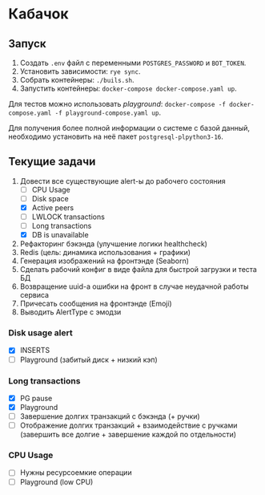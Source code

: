 # Кабачок

## Запуск

1. Создать `.env` файл с переменными `POSTGRES_PASSWORD` и `BOT_TOKEN`.
1. Установить зависимости: `rye sync`.
1. Собрать контейнеры: `./buils.sh`.
1. Запустить контейнеры: `docker-compose docker-compose.yaml up`.

Для тестов можно использовать _playground_: `docker-compose -f docker-compose.yaml -f playground-compose.yaml up`.

Для получения более полной информации о системе с базой данный, необходимо установить на неё пакет `postgresql-plpython3-16`.


## Текущие задачи

1. Довести все существующие alert-ы до рабочего состояния
    - [ ] CPU Usage
    - [ ] Disk space
    - [x] Active peers
    - [ ] LWLOCK transactions
    - [ ] Long transactions
    - [x] DB is unavailable

2. Рефакторинг бэкэнда (улучшение логики healthcheck)
3. Redis (цель: динамика использования + графики)
4. Генерация изображений на фронтэнде (Seaborn)
5. Сделать рабочий конфиг в виде файла для быстрой загрузки и теста БД
6. Возвращение uuid-а ошибки на фронт в случае неудачной работы сервиса
7. Причесать сообщения на фронтэнде (Emoji)
8. Выводить AlertType с эмодзи

### Disk usage alert
- [x] INSERTS
- [ ] Playground (забитый диск + низкий кэп)

### Long transactions

- [x] PG pause
- [x] Playground
- [ ] Завершение долгих транзакций с бэкэнда (+ ручки)
- [ ] Отображение долгих транзакций + взаимодействие с ручками (завершить все долгие + завершение каждой по отдельности)

### CPU Usage

- [ ] Нужны ресурсоемкие операции
- [ ] Playground (low CPU)
